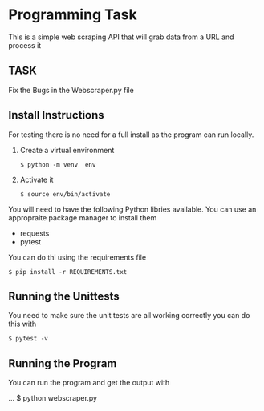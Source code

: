 # Programming Task

This is a simple web scraping API that will grab data from a URL and process it

## TASK

Fix the Bugs in the Webscraper.py file


## Install Instructions

For testing there is no need for a full install as the program can run locally.

  1.  Create a virtual environment

      ```
	  $ python -m venv  env
	  ```

  2.  Activate it

      ```
	  $ source env/bin/activate
	  ```

You will need to have the following Python libries available.  You can use
an appropraite package manager to install them

  - requests
  - pytest

You can do thi using the requirements file

```
$ pip install -r REQUIREMENTS.txt
```


## Running the Unittests

You need to make sure the unit tests are all working correctly you can do this
with

```
$ pytest -v
```

## Running the Program

You can run the program and get the output with

...
$ python webscraper.py
```


